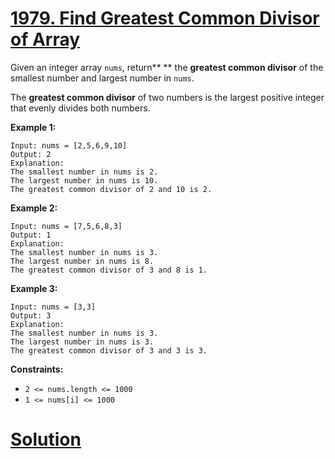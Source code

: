 # [1979. Find Greatest Common Divisor of Array](https://leetcode.com/problems/find-greatest-common-divisor-of-array/)

Given an integer array `nums`, return** ** the **greatest common divisor**  of the smallest number and largest number in `nums`.

The **greatest common divisor**  of two numbers is the largest positive integer that evenly divides both numbers.

**Example 1:** 

```
Input: nums = [2,5,6,9,10]
Output: 2
Explanation:
The smallest number in nums is 2.
The largest number in nums is 10.
The greatest common divisor of 2 and 10 is 2.
```

**Example 2:** 

```
Input: nums = [7,5,6,8,3]
Output: 1
Explanation:
The smallest number in nums is 3.
The largest number in nums is 8.
The greatest common divisor of 3 and 8 is 1.
```

**Example 3:** 

```
Input: nums = [3,3]
Output: 3
Explanation:
The smallest number in nums is 3.
The largest number in nums is 3.
The greatest common divisor of 3 and 3 is 3.
```

**Constraints:** 

- `2 <= nums.length <= 1000`
- `1 <= nums[i] <= 1000`


# [Solution](https://github.com/vjpatel077/LeetCode/blob/master/Array/06-05-2023/Sol2.java)
